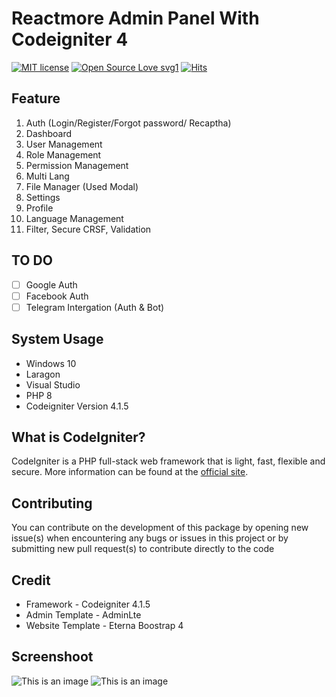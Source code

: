 # Reactmore Admin Panel With Codeigniter 4 

[![MIT license](https://img.shields.io/badge/License-MIT-blue.svg)](https://lbesson.mit-license.org/) [![Open Source Love svg1](https://badges.frapsoft.com/os/v1/open-source.svg?v=103)](https://github.com/reactmore/morelab) [![Hits](https://hits.seeyoufarm.com/api/count/incr/badge.svg?url=https%3A%2F%2Fgithub.com%2Freactmore%2Fmorelab&count_bg=%231DC297&title_bg=%23555555&icon=nucleo.svg&icon_color=%23E7E7E7&title=Hits&edge_flat=false)](https://hits.seeyoufarm.com)

## Feature 
1. Auth (Login/Register/Forgot password/ Recaptha)
2. Dashboard
3. User Management
4. Role Management
5. Permission Management
6. Multi Lang
7. File Manager (Used Modal)
8. Settings
9. Profile
10. Language Management
11. Filter, Secure CRSF, Validation

## TO DO
- [ ] Google Auth
- [ ] Facebook Auth
- [ ] Telegram Intergation (Auth & Bot)
    
## System Usage
- Windows 10 
- Laragon
- Visual Studio 
- PHP 8 
- Codeigniter Version 4.1.5

## What is CodeIgniter?

CodeIgniter is a PHP full-stack web framework that is light, fast, flexible and secure.
More information can be found at the [official site](http://codeigniter.com).

## Contributing
You can contribute on the development of this package by opening new issue(s) when encountering any bugs or issues in this project or by submitting new pull request(s) to contribute directly to the code

## Credit 
- Framework - Codeigniter 4.1.5
- Admin Template - AdminLte
- Website Template - Eterna Boostrap 4

## Screenshoot
![This is an image](https://i.ibb.co/M1rhXyN/image.png)
![This is an image](https://i.ibb.co/hBCy1FS/image.png)

